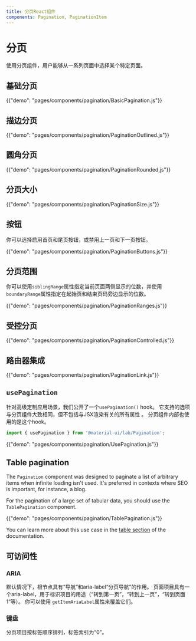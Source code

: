 ```yaml
---
title: 分页React组件
components: Pagination, PaginationItem
---
```


# 分页

<p class="description">使用分页组件，用户能够从一系列页面中选择某个特定页面。</p>

## 基础分页

{{"demo": "pages/components/pagination/BasicPagination.js"}}

## 描边分页

{{"demo": "pages/components/pagination/PaginationOutlined.js"}}

## 圆角分页

{{"demo": "pages/components/pagination/PaginationRounded.js"}}

## 分页大小

{{"demo": "pages/components/pagination/PaginationSize.js"}}

## 按钮

你可以选择启用首页和尾页按钮，或禁用上一页和下一页按钮。

{{"demo": "pages/components/pagination/PaginationButtons.js"}}

## 分页范围

你可以使用`siblingRange`属性指定当前页面两侧显示的位数，并使用`boundaryRange`属性指定在起始页和结束页码旁边显示的位数。

{{"demo": "pages/components/pagination/PaginationRanges.js"}}

## 受控分页

{{"demo": "pages/components/pagination/PaginationControlled.js"}}

## 路由器集成

{{"demo": "pages/components/pagination/PaginationLink.js"}}

## `usePagination`

针对高级定制应用场景，我们公开了一个`usePagination()` hook。 它支持的选项与分页组件大致相同，但不包括与JSX渲染有关的所有属性 。 分页组件内部也使用的是这个hook。

```jsx
import { usePagination } from '@material-ui/lab/Pagination';
```

{{"demo": "pages/components/pagination/UsePagination.js"}}

## Table pagination

The `Pagination` component was designed to paginate a list of arbitrary items when infinite loading isn't used. It's preferred in contexts where SEO is important, for instance, a blog.

For the pagination of a large set of tabular data, you should use the `TablePagination` component.

{{"demo": "pages/components/pagination/TablePagination.js"}}

You can learn more about this use case in the [table section](/components/tables/#custom-pagination-options) of the documentation.

## 可访问性

### ARIA

默认情况下，根节点具有“导航”和aria-label“分页导航”的作用。 页面项目具有一个aria-label，用于标识项目的用途（“转到第一页”，“转到上一页”，“转到页面1”等）。 你可以使用 `getItemAriaLabel`属性来覆盖它们。

### 键盘

分页项目按标签顺序排列，标签索引为“0”。
